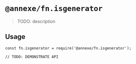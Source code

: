 # `@annexe/fn.isgenerator`

> TODO: description

## Usage

```
const fn.isgenerator = require('@annexe/fn.isgenerator');

// TODO: DEMONSTRATE API
```
